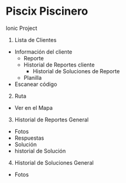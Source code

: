 # Piscix Piscinero
Ionic Project

1. Lista de Clientes
  * Información del cliente
    * Reporte
    * Historial de Reportes cliente
      * Historial de Soluciones de Reporte
    * Planilla
  * Escanear código
2. Ruta
  * Ver en el Mapa
3. Historial de Reportes General
  * Fotos
  * Respuestas
  * Solución
  * historial de Solución
4. Historial de Soluciones General
  * Fotos
